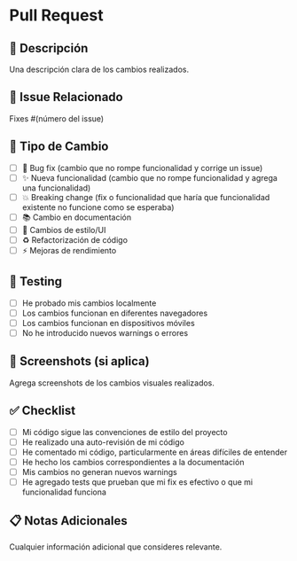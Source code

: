 # Pull Request

## 📝 Descripción
Una descripción clara de los cambios realizados.

## 🔗 Issue Relacionado
Fixes #(número del issue)

## 🧪 Tipo de Cambio
- [ ] 🐛 Bug fix (cambio que no rompe funcionalidad y corrige un issue)
- [ ] ✨ Nueva funcionalidad (cambio que no rompe funcionalidad y agrega una funcionalidad)
- [ ] 💥 Breaking change (fix o funcionalidad que haría que funcionalidad existente no funcione como se esperaba)
- [ ] 📚 Cambio en documentación
- [ ] 🎨 Cambios de estilo/UI
- [ ] ♻️ Refactorización de código
- [ ] ⚡ Mejoras de rendimiento

## 🧪 Testing
- [ ] He probado mis cambios localmente
- [ ] Los cambios funcionan en diferentes navegadores
- [ ] Los cambios funcionan en dispositivos móviles
- [ ] No he introducido nuevos warnings o errores

## 📸 Screenshots (si aplica)
Agrega screenshots de los cambios visuales realizados.

## ✅ Checklist
- [ ] Mi código sigue las convenciones de estilo del proyecto
- [ ] He realizado una auto-revisión de mi código
- [ ] He comentado mi código, particularmente en áreas difíciles de entender
- [ ] He hecho los cambios correspondientes a la documentación
- [ ] Mis cambios no generan nuevos warnings
- [ ] He agregado tests que prueban que mi fix es efectivo o que mi funcionalidad funciona

## 📋 Notas Adicionales
Cualquier información adicional que consideres relevante.